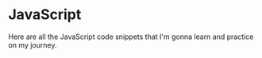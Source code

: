 # JavaScript
Here are all the JavaScript code snippets that I'm gonna learn and practice on my journey.
